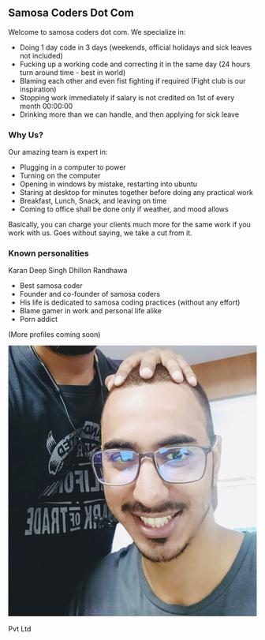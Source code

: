 ## Samosa Coders Dot Com

Welcome to samosa coders dot com. We specialize in:
- Doing 1 day code in 3 days (weekends, official holidays and sick leaves not included)
- Fucking up a working code and correcting it in the same day (24 hours turn around time - best in world)
- Blaming each other and even fist fighting if required (Fight club is our inspiration)
- Stopping work immediately if salary is not credited on 1st of every month 00:00:00
- Drinking more than we can handle, and then applying for sick leave

### Why Us?

Our amazing team is expert in:
- Plugging in a computer to power
- Turning on the computer
- Opening in windows by mistake, restarting into ubuntu
- Staring at desktop for minutes together before doing any practical work
- Breakfast, Lunch, Snack, and leaving on time
- Coming to office shall be done only if weather, and mood allows

Basically, you can charge your clients much more for the same work if you work with us. Goes without saying, we take a cut from it.

### Known personalities

Karan Deep Singh Dhillon Randhawa
- Best samosa coder
- Founder and co-founder of samosa coders
- His life is dedicated to samosa coding practices (without any effort)
- Blame gamer in work and personal life alike
- Porn addict

(More profiles coming soon)


![alt text](https://github.com/viaagra/samosa_coders/blob/master/phot.png "Logo Title Text 1")
<a href="https://github.com/viaagra/samosa_coders/blob/master/phot.png"></a>

Pvt Ltd


